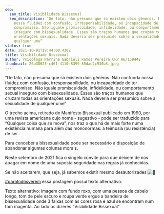 ```yaml
---
seo:
  seo_title: Visibilidade Bissexual
  seo_description: “De fato, não presuma que só existem dois gêneros. Não confunda
    nossa fluidez com confusão, irresponsabilidade, ou incapacidade de ter
    compromisso. Não iguale promiscuidade, infidelidade, ou comportamento sexual
    inseguro com bissexualidade. Esses são traços humanos que cruzam todas as
    orientações sexuais. Nada deveria ser presumido sobre a sexualidade de
    qualquer ume”
status: true
date: 2021-10-01T19:44:00.430Z
title: Visibilidade Bissexual
author: Psicóloga Nárrina Gabrieli Ramos Pereira CRP 06/159448
thumbnail: 26b38625-c461-4110-8399-80dad2c930b8.jpeg
---
```

<!--StartFragment-->

“De fato, não presuma que só existem dois gêneros. Não confunda nossa fluidez com confusão, irresponsabilidade, ou incapacidade de ter compromisso. Não iguale promiscuidade, infidelidade, ou comportamento sexual inseguro com bissexualidade. Esses são traços humanos que cruzam todas as orientações sexuais. Nada deveria ser presumido sobre a sexualidade de qualquer ume”

O trecho acima, retirado do Manifesto Bissexual publicado em 1990, por uma revista americana cujo nome - sugestivo - pode ser traduzido para “Qualquer coisa que se mova”, nos traz o que há de mais forte numa existência humana para além das mononormas: a teimosia (ou resistência) de ser.

Para conceber a bissexualidade pode ser necessário a disposição de abandonar algumas colunas morais.

Neste setembro de 2021 fica o singelo convite para que deixem de nos apagar em nome de uma suposta seguridade nas regras já conhecidas.

Se não aceitarem, que seja, já sabemos existir mesmo desautorizades ![🙂](https://static.xx.fbcdn.net/images/emoji.php/v9/t4c/1/16/1f642.png)

[\#paratodosverem](https://www.facebook.com/hashtag/paratodosverem?__eep__=6&__cft__[0]=AZV6X4sGZq1e5ecZtnvZxbt_q2TonvTi0S7X9xHtXHGvZh9n57WSGy-OZ-4pGbzLJnIX_R1tIBhIyjq9WCOVcQnJFfCI6HbF5PksZFgHW2gJwp3CqddY53bRtEGMqjukq6Hm0g4_1nT5p8zhL-1uIW4vyNTRkEZZVhClHkzsBcMYkL0HkRA0bNexjIGi4nmxoIA&__tn__=*NK-R) essa postagem possui texto alternativo.

Texto alternativo: imagem com fundo roxo, com uma pessoa de cabelo longo, tom de pele escuro e roupa verde ergue a bandeira de bissexualidade onde 3 faixas com as cores rosa e azul se encontram num tom magenta. Ao lado os dizeres “Visibilidade Bissexual”

<!--EndFragment-->